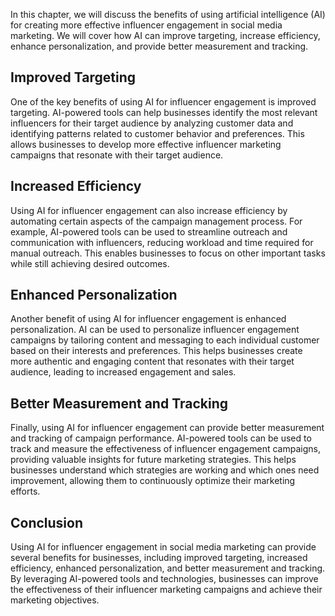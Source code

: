 
In this chapter, we will discuss the benefits of using artificial intelligence (AI) for creating more effective influencer engagement in social media marketing. We will cover how AI can improve targeting, increase efficiency, enhance personalization, and provide better measurement and tracking.

Improved Targeting
------------------

One of the key benefits of using AI for influencer engagement is improved targeting. AI-powered tools can help businesses identify the most relevant influencers for their target audience by analyzing customer data and identifying patterns related to customer behavior and preferences. This allows businesses to develop more effective influencer marketing campaigns that resonate with their target audience.

Increased Efficiency
--------------------

Using AI for influencer engagement can also increase efficiency by automating certain aspects of the campaign management process. For example, AI-powered tools can be used to streamline outreach and communication with influencers, reducing workload and time required for manual outreach. This enables businesses to focus on other important tasks while still achieving desired outcomes.

Enhanced Personalization
------------------------

Another benefit of using AI for influencer engagement is enhanced personalization. AI can be used to personalize influencer engagement campaigns by tailoring content and messaging to each individual customer based on their interests and preferences. This helps businesses create more authentic and engaging content that resonates with their target audience, leading to increased engagement and sales.

Better Measurement and Tracking
-------------------------------

Finally, using AI for influencer engagement can provide better measurement and tracking of campaign performance. AI-powered tools can be used to track and measure the effectiveness of influencer engagement campaigns, providing valuable insights for future marketing strategies. This helps businesses understand which strategies are working and which ones need improvement, allowing them to continuously optimize their marketing efforts.

Conclusion
----------

Using AI for influencer engagement in social media marketing can provide several benefits for businesses, including improved targeting, increased efficiency, enhanced personalization, and better measurement and tracking. By leveraging AI-powered tools and technologies, businesses can improve the effectiveness of their influencer marketing campaigns and achieve their marketing objectives.
